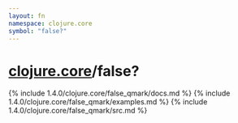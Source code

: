 ```yaml
---
layout: fn
namespace: clojure.core
symbol: "false?"
---
```


# [clojure.core](../)/false?

{% include 1.4.0/clojure.core/false_qmark/docs.md %}
{% include 1.4.0/clojure.core/false_qmark/examples.md %}
{% include 1.4.0/clojure.core/false_qmark/src.md %}

